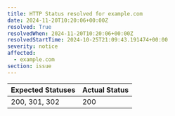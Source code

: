 ```yaml
---
title: HTTP Status resolved for example.com
date: 2024-11-20T10:20:06+00:00Z
resolved: True
resolvedWhen: 2024-11-20T10:20:06+00:00Z
resolvedStartTime: 2024-10-25T21:09:43.191474+00:00
severity: notice
affected:
  - example.com
section: issue
---
```


| Expected Statuses | Actual Status  |
|-------------------|----------------|
| 200, 301, 302 | 200 |
